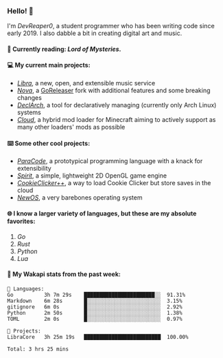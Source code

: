 ### Hello! 👋

I'm _DevReaper0_, a student programmer who has been writing code since early 2019. I also dabble a bit in creating digital art and music.

#### 📖 Currently reading: *Lord of Mysteries*.

#### 💻 My current main projects:

-   _[Libra](https://github.com/LibraMusic)_, a new, open, and extensible music service
-   _[Nova](https://github.com/LibraMusic/Nova)_, a [GoReleaser](https://github.com/goreleaser/goreleaser) fork with additional features and some breaking changes
-   _[DeclArch](https://github.com/DevReaper0/declarch)_, a tool for declaratively managing (currently only Arch Linux) systems
-   _[Cloud](https://github.com/CloudLoaderMC/CloudLoader)_, a hybrid mod loader for Minecraft aiming to actively support as many other loaders' mods as possible

#### ⌨️ Some other cool projects:

-   _[ParaCode](https://github.com/ParaCodeLang/ParaCode)_, a prototypical programming language with a knack for extensibility
-   _[Spirit](https://gitlab.com/DevReaper0/SpiritEngine)_, a simple, lightweight 2D OpenGL game engine
-   _[CookieClicker++](https://github.com/DevReaper0/CookieClickerPlusPlus)_, a way to load Cookie Clicker but store saves in the cloud
-   _[NewOS](https://github.com/DevReaper0/NewOS)_, a very barebones operating system

#### 🌐 I know a larger variety of languages, but these are my absolute favorites:

1. _Go_
2. _Rust_
3. _Python_
4. _Lua_

#### 📡 My Wakapi stats from the past week:

```text
💾 Languages:
Go          3h 7m 29s    ███████████████████████░░  91.31%
Markdown    6m 28s       █░░░░░░░░░░░░░░░░░░░░░░░░  3.15%
gitignore   6m 0s        █░░░░░░░░░░░░░░░░░░░░░░░░  2.92%
Python      2m 50s       █░░░░░░░░░░░░░░░░░░░░░░░░  1.38%
TOML        2m 0s        █░░░░░░░░░░░░░░░░░░░░░░░░  0.97%

💼 Projects:
LibraCore   3h 25m 19s   █████████████████████████  100.00%

Total: 3 hrs 25 mins
```
